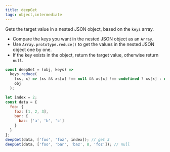 ```yaml
---
title: deepGet
tags: object,intermediate
---
```


Gets the target value in a nested JSON object, based on the `keys` array.

- Compare the keys you want in the nested JSON object as an `Array`.
- Use `Array.prototype.reduce()` to get the values in the nested JSON object one by one.
- If the key exists in the object, return the target value, otherwise return `null`.

```js
const deepGet = (obj, keys) =>
  keys.reduce(
    (xs, x) => (xs && xs[x] !== null && xs[x] !== undefined ? xs[x] : null),
    obj
  );
```

```js
let index = 2;
const data = {
  foo: {
    foz: [1, 2, 3],
    bar: {
      baz: ['a', 'b', 'c']
    }
  }
};
deepGet(data, ['foo', 'foz', index]); // get 3
deepGet(data, ['foo', 'bar', 'baz', 8, 'foz']); // null
```
